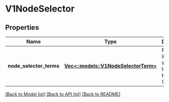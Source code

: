 # V1NodeSelector

## Properties
Name | Type | Description | Notes
------------ | ------------- | ------------- | -------------
**node_selector_terms** | [**Vec<::models::V1NodeSelectorTerm>**](v1.NodeSelectorTerm.md) | Required. A list of node selector terms. The terms are ORed. | [default to null]

[[Back to Model list]](../README.md#documentation-for-models) [[Back to API list]](../README.md#documentation-for-api-endpoints) [[Back to README]](../README.md)



